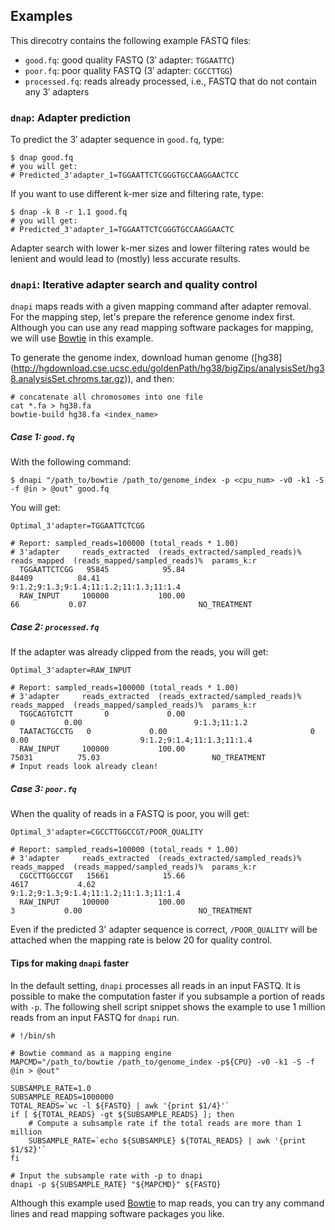 ## Examples
This direcotry contains the following example FASTQ files:
* `good.fq`: good quality FASTQ (3′ adapter: `TGGAATTC`)
* `poor.fq`: poor quality FASTQ (3′ adapter: `CGCCTTGG`)
* `processed.fq`: reads already processed, i.e., FASTQ that do not
  contain any 3′ adapters

### `dnap`: Adapter prediction
To predict the 3′ adapter sequence in `good.fq`, type:

```shell
$ dnap good.fq
# you will get:
# Predicted_3'adapter_1=TGGAATTCTCGGGTGCCAAGGAACTCC
```

If you want to use different k-mer size and filtering rate,
type:

```shell
$ dnap -k 8 -r 1.1 good.fq
# you will get:
# Predicted_3'adapter_1=TGGAATTCTCGGGTGCCAAGGAACTC
```

Adapter search with lower k-mer sizes and lower filtering rates would
be lenient and would lead to (mostly) less accurate results.

### `dnapi`: Iterative adapter search and quality control
`dnapi` maps reads with a given mapping command after adapter removal.
For the mapping step, let's prepare the reference genome index first.
Although you can use any read mapping software packages for mapping,
we will use [Bowtie](http://bowtie-bio.sourceforge.net) in this example.

To generate the genome index, download human genome ([hg38]
(http://hgdownload.cse.ucsc.edu/goldenPath/hg38/bigZips/analysisSet/hg38.analysisSet.chroms.tar.gz)),
and then:

```shell
# concatenate all chromosomes into one file
cat *.fa > hg38.fa
bowtie-build hg38.fa <index_name>
```

##### Case 1: `good.fq`
With the following command:

    $ dnapi "/path_to/bowtie /path_to/genome_index -p <cpu_num> -v0 -k1 -S -f @in > @out" good.fq

You will get:

    Optimal_3'adapter=TGGAATTCTCGG

    # Report: sampled_reads=100000 (total_reads * 1.00)
    # 3'adapter     reads_extracted  (reads_extracted/sampled_reads)%  reads_mapped  (reads_mapped/sampled_reads)%  params_k:r
      TGGAATTCTCGG   95845            95.84                            84409          84.41                         9:1.2;9:1.3;9:1.4;11:1.2;11:1.3;11:1.4
      RAW_INPUT     100000           100.00                               66           0.07                         NO_TREATMENT

##### Case 2: `processed.fq`
If the adapter was already clipped from the reads, you will get:

    Optimal_3'adapter=RAW_INPUT

    # Report: sampled_reads=100000 (total_reads * 1.00)
    # 3'adapter     reads_extracted  (reads_extracted/sampled_reads)%  reads_mapped  (reads_mapped/sampled_reads)%  params_k:r
      TGGCAGTGTCTT       0             0.00                                0           0.00                         9:1.3;11:1.2
      TAATACTGCCTG	 0             0.00                                0           0.00                         9:1.2;9:1.4;11:1.3;11:1.4
      RAW_INPUT     100000           100.00                            75031          75.03                         NO_TREATMENT
    # Input reads look already clean!

##### Case 3: `poor.fq`
When the quality of reads in a FASTQ is poor, you will get:

    Optimal_3'adapter=CGCCTTGGCCGT/POOR_QUALITY

    # Report: sampled_reads=100000 (total_reads * 1.00)
    # 3'adapter     reads_extracted  (reads_extracted/sampled_reads)%  reads_mapped  (reads_mapped/sampled_reads)%  params_k:r
      CGCCTTGGCCGT   15661            15.66                            4617           4.62                          9:1.2;9:1.3;9:1.4;11:1.2;11:1.3;11:1.4
      RAW_INPUT     100000           100.00                               3           0.00                          NO_TREATMENT

Even if the predicted 3' adapter sequence is correct, `/POOR_QUALITY`
will be attached when the mapping rate is below 20 for quality control.

#### Tips for making `dnapi` faster
In the default setting, `dnapi` processes all reads in an input FASTQ.
It is possible to make the computation faster if you subsample a
portion of reads with `-p`. The following shell script snippet shows
the example to use 1 million reads from an input FASTQ for `dnapi` run.

```shell
# !/bin/sh

# Bowtie command as a mapping engine
MAPCMD="/path_to/bowtie /path_to/genome_index -p${CPU} -v0 -k1 -S -f @in > @out"

SUBSAMPLE_RATE=1.0
SUBSAMPLE_READS=1000000
TOTAL_READS=`wc -l ${FASTQ} | awk '{print $1/4}'`
if [ ${TOTAL_READS} -gt ${SUBSAMPLE_READS} ]; then
    # Compute a subsample rate if the total reads are more than 1 million
    SUBSAMPLE_RATE=`echo ${SUBSAMPLE} ${TOTAL_READS} | awk '{print $1/$2}'`
fi

# Input the subsample rate with -p to dnapi
dnapi -p ${SUBSAMPLE_RATE} "${MAPCMD}" ${FASTQ}
````

Although this example used [Bowtie](http://bowtie-bio.sourceforge.net)
to map reads, you can try any command lines and read mapping software
packages you like.
